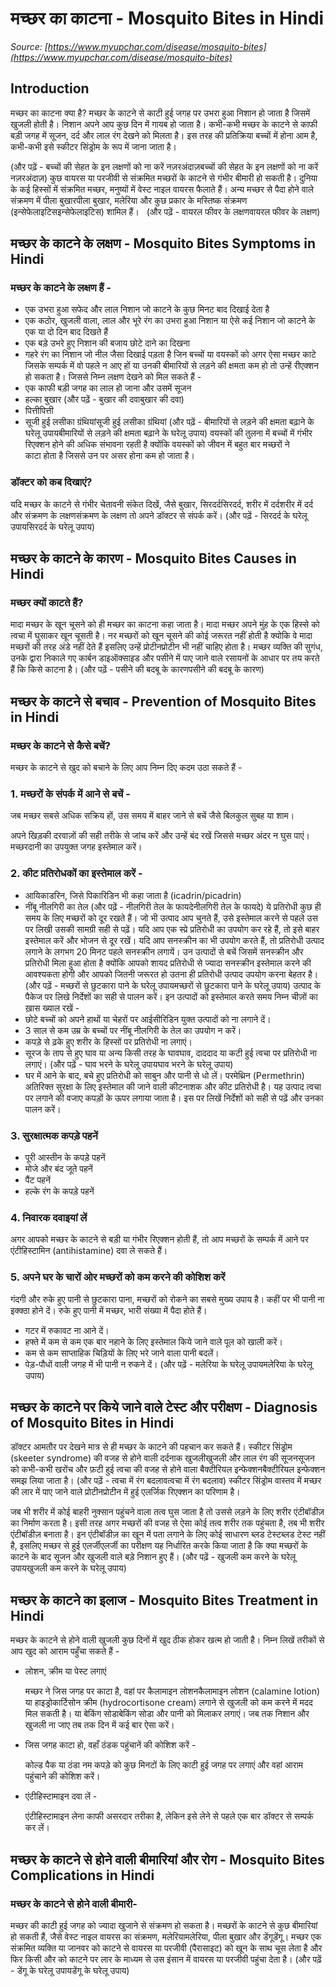 # मच्छर का काटना - Mosquito Bites in Hindi
_Source: [https://www.myupchar.com/disease/mosquito-bites](https://www.myupchar.com/disease/mosquito-bites)_

## Introduction
मच्छर का काटना क्या है?
मच्छर के काटने से काटी हुई जगह पर उभरा हुआ निशान हो जाता है जिसमें खुजली होती है। निशान अपने आप कुछ दिन में गायब हो जाता है। कभी-कभी मच्छर के काटने से काफी बड़ी जगह में सूजन, दर्द और लाल रंग देखने को मिलता है। इस तरह की प्रतिक्रिया बच्चों में होना आम है, कभी-कभी इसे स्कीटर सिंड्रोम के रूप में जाना जाता है।

(और पढ़ें - बच्चों की सेहत के इन लक्षणों को ना करें नज़रअंदाज़बच्चों की सेहत के इन लक्षणों को ना करें नज़रअंदाज़)
कुछ वायरस या परजीवी से संक्रमित मच्छरों के काटने से गंभीर बीमारी हो सकती है। दुनिया के कई हिस्सों में संक्रमित मच्छर, मनुष्यों में वेस्ट नाइल वायरस फैलाते हैं। अन्य मच्छर से पैदा होने वाले संक्रमण में पीला बुखारपीला बुखार, मलेरिया और कुछ प्रकार के मस्तिष्क संक्रमण (इन्सेफेलाइटिसइन्सेफेलाइटिस) शामिल हैं।  
(और पढ़ें - वायरल फीवर के लक्षणवायरल फीवर के लक्षण)

## मच्छर के काटने के लक्षण - Mosquito Bites Symptoms in Hindi
### मच्छर के काटने के लक्षण हैं -
- एक उभरा हुआ सफेद और लाल निशान जो काटने के कुछ मिनट बाद दिखाई देता है
- एक कठोर, खुजली वाला, लाल और भूरे रंग का उभरा हुआ निशान या ऐसे कई निशान जो काटने के एक या दो दिन बाद दिखते हैं
- एक बड़े उभरे हुए निशान की बजाय छोटे दाने का दिखना
- गहरे रंग का निशान जो नील जैसा दिखाई पड़ता है
जिन बच्चों या वयस्कों को अगर ऐसा मच्छर काटे जिसके सम्पर्क में वो पहले न आए हों या उनकी बीमारियों से लड़ने की क्षमता कम हो तो उन्हें रीएक्शन हो सकता है। जिससे निम्न लक्षण देखने को मिल सकते हैं -
- एक काफी बड़ी जगह का लाल हो जाना और उसमें सूजन
- हल्का बुखार (और पढ़ें - बुखार की दवाबुखार की दवा)
- पित्तीपित्ती
- सूजी हुई लसीका ग्रंथियांसूजी हुई लसीका ग्रंथियां (और पढ़ें - बीमारियों से लड़ने की क्षमता बढ़ाने के घरेलू उपायबीमारियों से लड़ने की क्षमता बढ़ाने के घरेलू उपाय)
वयस्कों की तुलना में बच्चों में गंभीर रिएक्शन होने की अधिक संभावना रहती है क्योंकि वयस्कों को जीवन में बहुत बार मच्छरों ने काटा होता है जिससे उन पर असर होना कम हो जाता है।
### डॉक्टर को कब दिखाएं?
यदि मच्छर के काटने से गंभीर चेतावनी संकेत दिखें, जैसे बुखार, सिरदर्दसिरदर्द, शरीर में दर्दशरीर में दर्द और संक्रमण के लक्षणसंक्रमण के लक्षण तो अपने डॉक्टर से संपर्क करें।
(और पढ़ें - सिरदर्द के घरेलू उपायसिरदर्द के घरेलू उपाय)

## मच्छर के काटने के कारण - Mosquito Bites Causes in Hindi
### मच्छर क्यों काटते हैं?
मादा मच्छर के खून चूसने को ही मच्छर का काटना कहा जाता है। मादा मच्छर अपने मुंह के एक हिस्से को त्वचा में घुसाकर खून चूसती है। नर मच्छरों को खून चूसने की कोई जरूरत नहीं होती है क्योकि वे मादा मच्छरों की तरह अंडे नहीं देते हैं इसलिए उन्हें प्रोटीनप्रोटीन भी नहीं चाहिए होता है।
मच्छर व्यक्ति की सुगंध, उनके द्वारा निकाले गए कार्बन डाइऑक्साइड और पसीने में पाए जाने वाले रसायनों के आधार पर तय करते हैं कि किसे काटना है।
(और पढ़ें - पसीने की बदबू के कारणपसीने की बदबू के कारण)

## मच्छर के काटने से बचाव - Prevention of Mosquito Bites in Hindi
### मच्छर के काटने से कैसे बचें?
मच्छर के काटने से खुद को बचाने के लिए आप निम्न दिए कदम उठा सकते हैं -
### 1. मच्छरों के संपर्क में आने से बचें -
जब मच्छर सबसे अधिक सक्रिय हों, उस समय में बाहर जाने से बचें जैसे बिलकुल सुबह या शाम।  
अपने खिड़की दरवाज़ों की सही तरीके से जांच करें और उन्हें बंद रखें जिससे मच्छर अंदर न घुस पाएं। मच्छरदानी का उपयुक्त जगह इस्तेमाल करें।
### 2. कीट प्रतिरोधकों का इस्तेमाल करें -
- आयिकाडरिन, जिसे पिकारिडिन भी कहा जाता है (icadrin/picadrin)
- नींबू नीलगिरी का तेल (और पढ़ें - नीलगिरी तेल के फायदेनीलगिरी तेल के फायदे)
ये प्रतिरोधी कुछ ही समय के लिए मच्छरों को दूर रखते हैं। जो भी उत्पाद आप चुनते हैं, उसे इस्तेमाल करने से पहले उस पर लिखी उसकी सामग्री सही से पढ़ें। यदि आप एक स्प्रे प्रतिरोधी का उपयोग कर रहे हैं, तो इसे बाहर इस्तेमाल करें और भोजन से दूर रखें।
यदि आप सनस्क्रीन का भी उपयोग करते हैं, तो प्रतिरोधी उत्पाद लगाने के लगभग 20 मिनट पहले सनस्क्रीन लगायें। उन उत्पादों से बचें जिसमें सनस्क्रीन और प्रतिरोधी मिला हुआ होता है क्योंकि आपको शायद प्रतिरोधी से ज्यादा सनस्क्रीन इस्तेमाल करने की आवश्यकता होगी और आपको जितनी जरूरत हो उतना ही प्रतिरोधी उत्पाद उपयोग करना बेहतर है।
(और पढ़ें - मच्छरों से छुटकारा पाने के घरेलू उपायमच्छरों से छुटकारा पाने के घरेलू उपाय)
उत्पाद के पैकेज पर लिखे निर्देशों का सही से पालन करें। इन उत्पादों को इस्तेमाल करते समय निम्न चीज़ों का ख़ास ख्याल रखें -
- छोटे बच्चों को अपने हाथों या चेहरों पर आईसीरिडिन युक्त उत्पादों को ना लगाने दें।
- 3 साल से कम उम्र के बच्चों पर नींबू नीलगिरी के तेल का उपयोग न करें।
- कपड़े से ढ़के हुए शरीर के हिस्सों पर प्रतिरोधी ना लगाएं।
- सूरज के ताप से हुए घाव या अन्य किसी तरह के घावघाव, दाददाद या कटी हुई त्वचा पर प्रतिरोधी ना लगाएं। (और पढ़ें - घाव भरने के घरेलू उपायघाव भरने के घरेलू उपाय)
- घर में आने के बाद, बचे हुए प्रतिरोधी को साबुन और पानी से धो लें।
परमेथ्रिन (Permethrin) अतिरिक्त सुरक्षा के लिए इस्तेमाल की जाने वाली कीटनाशक और कीट प्रतिरोधी है। यह उत्पाद त्वचा पर लगाने की वजाए कपड़ों के ऊपर लगाया जाता है। इस पर लिखें निर्देशों को सही से पढ़ें और उनका पालन करें।
### 3. सुरक्षात्मक कपड़े पहनें
- पूरी आस्तीन के कपड़े पहनें
- मोजे और बंद जूते पहनें
- पैंट पहनें
- हल्के रंग के कपड़े पहनें
### 4. निवारक दवाइयां लें
अगर आपको मच्छर के काटने से बड़ी या गंभीर रिएक्शन होती हैं, तो आप मच्छरों के सम्पर्क में आने पर एंटीहिस्टामिन (antihistamine) दवा ले सकते हैं।
### 5. अपने घर के चारों ओर मच्छरों को कम करने की कोशिश करें
गंदगी और रुके हुए पानी से छुटकारा पाना, मच्छरों को रोकने का सबसे मुख्य उपाय है। कहीं पर भी पानी ना इक्क्ठा होने दें। रुके हुए पानी में मच्छर, भारी संख्या में पैदा होते हैं।
- गटर में रुकावट ना आने दें।
- हफ्ते में कम से कम एक बार नहाने के लिए इस्तेमाल किये जाने वाले पूल को खाली करें।
- कम से कम साप्ताहिक चिड़ियों के लिए भरे जाने वाला पानी बदलें।
- पेड़-पौधों वाली जगह में भी पानी न रुकने दें।
(और पढ़ें - मलेरिया के घरेलू उपायमलेरिया के घरेलू उपाय)

## मच्छर के काटने पर किये जाने वाले टेस्ट और परीक्षण - Diagnosis of Mosquito Bites in Hindi
डॉक्टर आमतौर पर देखने मात्र से ही मच्छर के काटने की पहचान कर सकते हैं।
स्कीटर सिंड्रोम (skeeter syndrome) की वजह से होने वाली दर्दनाक खुजलीखुजली और लाल रंग की सूजनसूजन को कभी-कभी खरोंच और फ़टी हुई त्वचा की वजह से होने वाला बैक्टीरियल इन्फेक्शनबैक्टीरियल इन्फेक्शन समझ लिया जाता है।
(और पढ़ें - त्वचा में रंग बदलावत्वचा में रंग बदलाव)
स्कीटर सिंड्रोम वास्तव में मच्छर की लार में पाए जाने वाले प्रोटीनप्रोटीन में हुई एलर्जिक रिएक्शन का परिणाम है।
जब भी शरीर में कोई बाहरी नुक्सान पहुंचने वाला तत्व घुस जाता है तो उससे लड़ने के लिए शरीर एंटीबॉडीज़ का निर्माण करता है। इसी तरह अगर मच्छरों की वजह से ऐसा कोई तत्व शरीर तक पहुंचता है, तब भी शरीर एंटीबॉडीज़ बनाता है।
इन एंटीबॉडीज़ का खून में पता लगाने के लिए कोई साधारण ब्लड टेस्टब्लड टेस्ट नहीं है, इसलिए मच्छर से हुई एलर्जीएलर्जी का परीक्षण यह निर्धारित करके किया जाता है कि क्या मच्छरों के काटने के बाद सूजन और खुजली वाले बड़े निशान हुए हैं।
(और पढ़ें - खुजली कम करने के घरेलू उपायखुजली कम करने के घरेलू उपाय)

## मच्छर के काटने का इलाज - Mosquito Bites Treatment in Hindi
मच्छर के काटने से होने वाली खुजली कुछ दिनों में खुद ठीक होकर खत्म हो जाती है। निम्न लिखें तरीकों से आप खुद को आराम पहुँचा सकते हैं -
- लोशन, क्रीम या पेस्ट लगाएं 
	मच्छर ने जिस जगह पर काटा है, वहां पर कैलामाइन लोशनकैलामाइन लोशन (calamine lotion) या हाइड्रोकार्टिसोन क्रीम (hydrocortisone cream) लगाने से खुजली को कम करने में मदद मिल सकती है। या बेकिंग सोडाबेकिंग सोडा और पानी को मिलाकर लगाएं। जब तक निशान और खुजली ना जाए तब तक दिन में कई बार ऐसा करें।
- जिस जगह काटा हो, वहाँ ठंडक पहुंचानें की कोशिश करें -
	कोल्ड पैक या ठंडा नम कपड़े को कुछ मिनटों के लिए काटी हुई जगह पर लगाएं और वहां आराम पहुंचाने की कोशिश करें।
- एंटीहिस्टामाइन दवा लें - 
	एंटीहिस्टामाइन लेना काफी असरदार तरीका है, लेकिन इसे लेने से पहले एक बार डॉक्टर से सम्पर्क कर लें।

## मच्छर के काटने से होने वाली बीमारियां और रोग - Mosquito Bites Complications in Hindi
### मच्छर के काटने से होने वाली बीमारी​ -
मच्छर की काटी हुई जगह को ज्यादा खुजाने से संक्रमण हो सकता है।
मच्छरों के काटने से कुछ बीमारियां हो सकती हैं, जैसे वेस्ट नाइल वायरस का संक्रमण, मलेरियामलेरिया, पीला बुखार और डेंगूडेंगू। मच्छर एक संक्रमित व्यक्ति या जानवर को काटने से वायरस या परजीवी (पैरासाइट) को खून के साथ चूस लेता है और फिर किसी और को काटने पर लार के माध्यम से उस इंसान में वायरस या परजीवी पहुंचा देता है।
(और पढ़ें - डेंगू के घरेलू उपायडेंगू के घरेलू उपाय)

